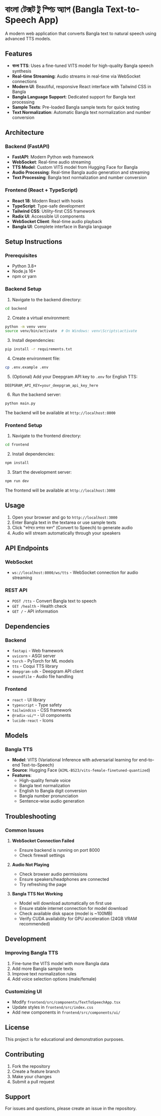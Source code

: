 # বাংলা টেক্সট টু স্পিচ অ্যাপ (Bangla Text-to-Speech App)

A modern web application that converts Bangla text to natural speech using advanced TTS models.

## Features

- **বাংলা TTS**: Uses a fine-tuned VITS model for high-quality Bangla speech synthesis
- **Real-time Streaming**: Audio streams in real-time via WebSocket connections
- **Modern UI**: Beautiful, responsive React interface with Tailwind CSS in Bangla
- **Bangla Language Support**: Dedicated support for Bangla text processing
- **Sample Texts**: Pre-loaded Bangla sample texts for quick testing
- **Text Normalization**: Automatic Bangla text normalization and number conversion

## Architecture

### Backend (FastAPI)
- **FastAPI**: Modern Python web framework
- **WebSocket**: Real-time audio streaming
- **TTS Model**: Custom VITS model from Hugging Face for Bangla
- **Audio Processing**: Real-time Bangla audio generation and streaming
- **Text Processing**: Bangla text normalization and number conversion

### Frontend (React + TypeScript)
- **React 18**: Modern React with hooks
- **TypeScript**: Type-safe development
- **Tailwind CSS**: Utility-first CSS framework
- **Radix UI**: Accessible UI components
- **WebSocket Client**: Real-time audio playback
- **Bangla UI**: Complete interface in Bangla language

## Setup Instructions

### Prerequisites
- Python 3.8+
- Node.js 16+
- npm or yarn

### Backend Setup

1. Navigate to the backend directory:
```bash
cd backend
```

2. Create a virtual environment:
```bash
python -m venv venv
source venv/bin/activate  # On Windows: venv\Scripts\activate
```

3. Install dependencies:
```bash
pip install -r requirements.txt
```

4. Create environment file:
```bash
cp .env.example .env
```

5. (Optional) Add your Deepgram API key to `.env` for English TTS:
```
DEEPGRAM_API_KEY=your_deepgram_api_key_here
```

6. Run the backend server:
```bash
python main.py
```

The backend will be available at `http://localhost:8000`

### Frontend Setup

1. Navigate to the frontend directory:
```bash
cd frontend
```

2. Install dependencies:
```bash
npm install
```

3. Start the development server:
```bash
npm run dev
```

The frontend will be available at `http://localhost:3000`

## Usage

1. Open your browser and go to `http://localhost:3000`
2. Enter Bangla text in the textarea or use sample texts
3. Click "কণ্ঠস্বরে রূপান্তর করুন" (Convert to Speech) to generate audio
4. Audio will stream automatically through your speakers

## API Endpoints

### WebSocket
- `ws://localhost:8000/ws/tts` - WebSocket connection for audio streaming

### REST API
- `POST /tts` - Convert Bangla text to speech
- `GET /health` - Health check
- `GET /` - API information

## Dependencies

### Backend
- `fastapi` - Web framework
- `uvicorn` - ASGI server
- `torch` - PyTorch for ML models
- `tts` - Coqui TTS library
- `deepgram-sdk` - Deepgram API client
- `soundfile` - Audio file handling

### Frontend
- `react` - UI library
- `typescript` - Type safety
- `tailwindcss` - CSS framework
- `@radix-ui/*` - UI components
- `lucide-react` - Icons

## Models

### Bangla TTS
- **Model**: VITS (Variational Inference with adversarial learning for end-to-end Text-to-Speech)
- **Source**: Hugging Face (`AIML-BS23/vits-female-finetuned-quantized`)
- **Features**: 
  - High-quality female voice
  - Bangla text normalization
  - English to Bangla digit conversion
  - Bangla number pronunciation
  - Sentence-wise audio generation

## Troubleshooting

### Common Issues

1. **WebSocket Connection Failed**
   - Ensure backend is running on port 8000
   - Check firewall settings

2. **Audio Not Playing**
   - Check browser audio permissions
   - Ensure speakers/headphones are connected
   - Try refreshing the page

3. **Bangla TTS Not Working**
   - Model will download automatically on first use
   - Ensure stable internet connection for model download
   - Check available disk space (model is ~100MB)
   - Verify CUDA availability for GPU acceleration (24GB VRAM recommended)

## Development

### Improving Bangla TTS
1. Fine-tune the VITS model with more Bangla data
2. Add more Bangla sample texts
3. Improve text normalization rules
4. Add voice selection options (male/female)

### Customizing UI
- Modify `frontend/src/components/TextToSpeechApp.tsx`
- Update styles in `frontend/src/index.css`
- Add new components in `frontend/src/components/ui/`

## License

This project is for educational and demonstration purposes.

## Contributing

1. Fork the repository
2. Create a feature branch
3. Make your changes
4. Submit a pull request

## Support

For issues and questions, please create an issue in the repository.
